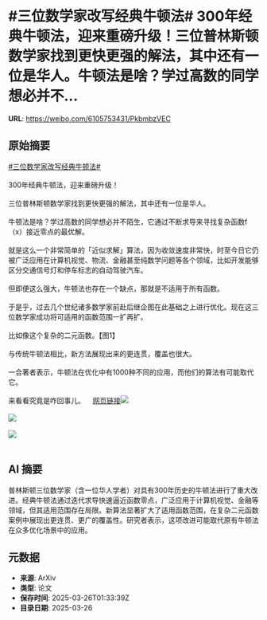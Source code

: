 # #三位数学家改写经典牛顿法# 300年经典牛顿法，迎来重磅升级！三位普林斯顿数学家找到更快更强的解法，其中还有一位是华人。牛顿法是啥？学过高数的同学想必并不...

**URL**: https://weibo.com/6105753431/PkbmbzVEC

## 原始摘要

<a href="https://m.weibo.cn/search?containerid=231522type%3D1%26t%3D10%26q%3D%23%E4%B8%89%E4%BD%8D%E6%95%B0%E5%AD%A6%E5%AE%B6%E6%94%B9%E5%86%99%E7%BB%8F%E5%85%B8%E7%89%9B%E9%A1%BF%E6%B3%95%23&amp;extparam=%23%E4%B8%89%E4%BD%8D%E6%95%B0%E5%AD%A6%E5%AE%B6%E6%94%B9%E5%86%99%E7%BB%8F%E5%85%B8%E7%89%9B%E9%A1%BF%E6%B3%95%23" data-hide=""><span class="surl-text">#三位数学家改写经典牛顿法#</span></a> <br><br>300年经典牛顿法，迎来重磅升级！<br><br>三位普林斯顿数学家找到更快更强的解法，其中还有一位是华人。<br><br>牛顿法是啥？学过高数的同学想必并不陌生，它通过不断求导来寻找复杂函数f（x）接近零点的最优解。<br><br>就是这么一个非常简单的「近似求解」算法，因为收敛速度非常快，时至今日它仍被广泛应用在计算机视觉、物流、金融甚至纯数学问题等各个领域，比如开发能够区分交通信号灯和停车标志的自动驾驶汽车。<br><br>但即便这么强大，牛顿法也存在一个缺点，那就是不适用于所有函数。<br><br>于是乎，过去几个世纪诸多数学家前赴后继企图在此基础之上进行优化。现在这三位数学家成功将可适用的函数范围一扩再扩。<br><br>比如像这个复杂的二元函数。【图1】<br><br>与传统牛顿法相比，新方法展现出来的更连贯，覆盖也很大。<br><br>一合著者表示，牛顿法在优化中有1000种不同的应用，而他们的算法有可能取代它。<br><br>来看看究竟是咋回事儿。<a href="https://weibo.cn/sinaurl?u=https%3A%2F%2Fmp.weixin.qq.com%2Fs%2FSnAxb5YYYLyhHa8-gBUvcA" data-hide=""><span class="url-icon"><img style="width: 1rem;height: 1rem" src="https://h5.sinaimg.cn/upload/2015/09/25/3/timeline_card_small_web_default.png" referrerpolicy="no-referrer"></span><span class="surl-text">网页链接</span></a><img style="" src="https://tvax3.sinaimg.cn/large/006Fd7o3ly1hzt8gwuh95j30ng0rcwpu.jpg" referrerpolicy="no-referrer"><br><br><img style="" src="https://tvax1.sinaimg.cn/large/006Fd7o3ly1hzt8h174vxj31n21z4qv8.jpg" referrerpolicy="no-referrer"><br><br><img style="" src="https://tvax2.sinaimg.cn/large/006Fd7o3ly1hzt8h4gbfoj316n1shkjo.jpg" referrerpolicy="no-referrer"><br><br>

## AI 摘要

普林斯顿三位数学家（含一位华人学者）对具有300年历史的牛顿法进行了重大改进。经典牛顿法通过迭代求导快速逼近函数零点，广泛应用于计算机视觉、金融等领域，但其适用范围存在局限。新算法显著扩大了适用函数范围，在复杂二元函数案例中展现出更连贯、更广的覆盖性。研究者表示，这项改进可能取代原有牛顿法在众多优化场景中的应用。

## 元数据

- **来源**: ArXiv
- **类型**: 论文
- **保存时间**: 2025-03-26T01:33:39Z
- **目录日期**: 2025-03-26
